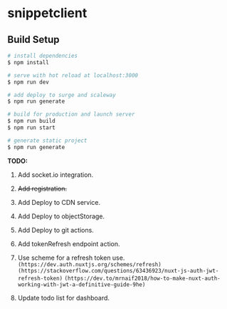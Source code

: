 # snippetclient

## Build Setup

```bash
# install dependencies
$ npm install

# serve with hot reload at localhost:3000
$ npm run dev

# add deploy to surge and scaleway
$ npm run generate

# build for production and launch server
$ npm run build
$ npm run start

# generate static project
$ npm run generate
```
**TODO:**
1. Add socket.io integration.
2. ~~Add registration.~~
3. Add Deploy to CDN service.
4. Add Deploy to objectStorage.
5. Add Deploy to git actions.
6. Add tokenRefresh endpoint action.
7. Use scheme for a refresh token use. 
   `(https://dev.auth.nuxtjs.org/schemes/refresh)`
   `(https://stackoverflow.com/questions/63436923/nuxt-js-auth-jwt-refresh-token)`
   `(https://dev.to/mrnaif2018/how-to-make-nuxt-auth-working-with-jwt-a-definitive-guide-9he)`
   
8. Update todo list for dashboard.
